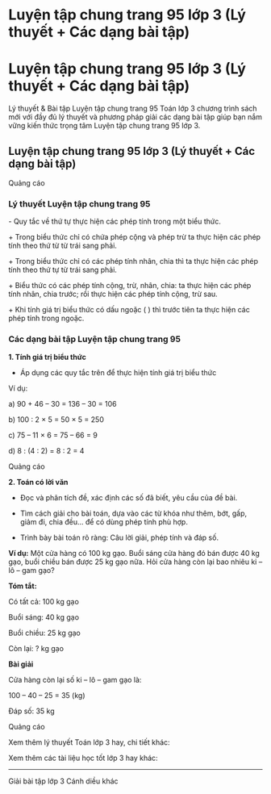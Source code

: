 # Luyện tập chung trang 95 lớp 3 (Lý thuyết + Các dạng bài tập)

# Luyện tập chung trang 95 lớp 3 (Lý thuyết + Các dạng bài tập)

Lý thuyết & Bài tập Luyện tập chung trang 95 Toán lớp 3 chương trình sách mới với đầy đủ lý thuyết và phương pháp giải các dạng bài tập giúp bạn nắm vững kiến thức trọng tâm Luyện tập chung trang 95 lớp 3.

## Luyện tập chung trang 95 lớp 3 (Lý thuyết + Các dạng bài tập)

Quảng cáo

### Lý thuyết Luyện tập chung trang 95

\- Quy tắc về thứ tự thực hiện các phép tính trong một biểu thức.

\+ Trong biểu thức chỉ có chứa phép cộng và phép trừ ta thực hiện các phép tính theo thứ từ từ trái sang phải.

\+ Trong biểu thức chỉ có các phép tính nhân, chia thì ta thực hiện các phép tính theo thứ tự từ trái sang phải.

\+ Biểu thức có các phép tính cộng, trừ, nhân, chia: ta thực hiện các phép tính nhân, chia trước; rồi thực hiện các phép tính cộng, trừ sau.

\+ Khi tính giá trị biểu thức có dấu ngoặc ( ) thì trước tiên ta thực hiện các phép tính trong ngoặc.

### Các dạng bài tập Luyện tập chung trang 95

**1\. Tính giá trị biểu thức**

- Áp dụng các quy tắc trên để thực hiện tính giá trị biểu thức

Ví dụ:

a) 90 + 46 – 30 = 136 – 30 = 106

b) 100 : 2 × 5 = 50 × 5 = 250

c) 75 – 11 × 6 = 75 – 66 = 9

d) 8 : (4 : 2) = 8 : 2 = 4

Quảng cáo

**2\. Toán có lời văn**

- Đọc và phân tích đề, xác định các số đã biết, yêu cầu của đề bài.

- Tìm cách giải cho bài toán, dựa vào các từ khóa như thêm, bớt, gấp, giảm đi, chia đều… để có dùng phép tính phù hợp.

- Trình bày bài toán rõ ràng: Câu lời giải, phép tính và đáp số.

**Ví dụ:** Một cửa hàng có 100 kg gạo. Buổi sáng cửa hàng đó bán được 40 kg gạo, buổi chiều bán được 25 kg gạo nữa. Hỏi cửa hàng còn lại bao nhiêu ki – lô – gam gạo?

**Tóm tắt:**

Có tất cả: 100 kg gạo

Buổi sáng: 40 kg gạo

Buổi chiều: 25 kg gạo

Còn lại: ? kg gạo

**Bài giải**

Cửa hàng còn lại số ki – lô – gam gạo là:

100 – 40 – 25 = 35 (kg)

Đáp số: 35 kg

Quảng cáo

Xem thêm lý thuyết Toán lớp 3 hay, chi tiết khác:

Xem thêm các tài liệu học tốt lớp 3 hay khác:

* * *

Giải bài tập lớp 3 Cánh diều khác
